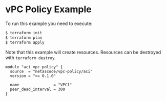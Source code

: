 <!-- BEGIN_TF_DOCS -->
# vPC Policy Example

To run this example you need to execute:

```bash
$ terraform init
$ terraform plan
$ terraform apply
```

Note that this example will create resources. Resources can be destroyed with `terraform destroy`.

```hcl
module "aci_vpc_policy" {
  source  = "netascode/vpc-policy/aci"
  version = ">= 0.1.0"

  name               = "VPC1"
  peer_dead_interval = 300
}
```
<!-- END_TF_DOCS -->